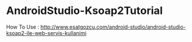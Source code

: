 # AndroidStudio-Ksoap2Tutorial

How To Use : http://www.esatgozcu.com/android-studio/android-studio-ksoap2-ile-web-servis-kullanimi
